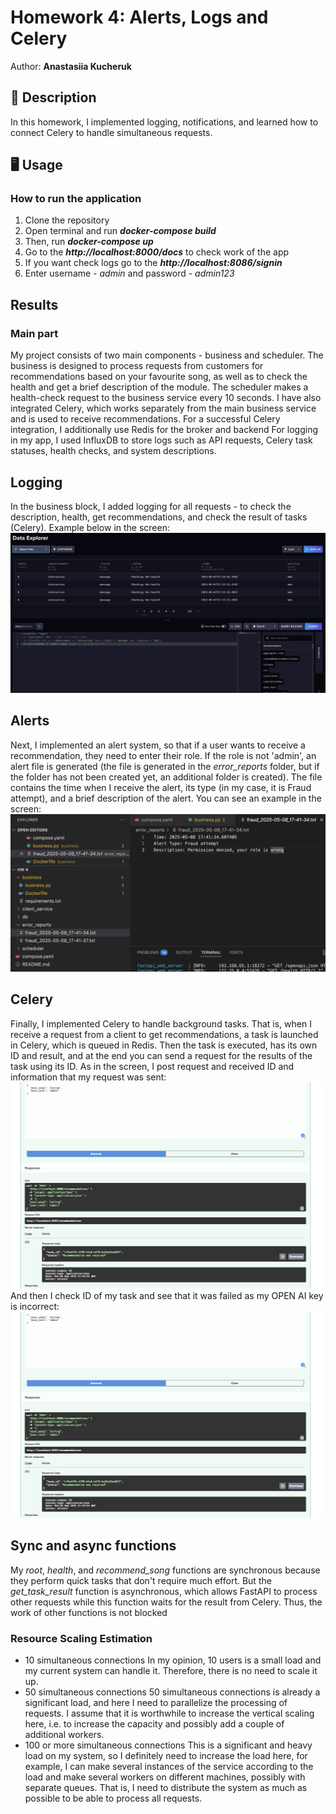 # Homework 4: Alerts, Logs and Celery

Author: **Anastasiia Kucheruk**

## 📝 Description

In this homework, I implemented logging, notifications, and learned how to connect Celery to handle simultaneous requests.

## 🖥 Usage

### How to run the application

1. Clone the repository
2. Open terminal and run ***docker-compose build***
3. Then, run ***docker-compose up***
4. Go to the ***http://localhost:8000/docs*** to check work of the app
5. If you want check logs go to the ***http://localhost:8086/signin***
6. Enter username - *admin* and password - *admin123*

## Results
### Main part
My project consists of two main components - business and scheduler. The business is designed to process requests from customers for recommendations based on your favourite song, as well as to check the health and get a brief description of the module. The scheduler makes a health-check request to the business service every 10 seconds. I have also integrated Celery, which works separately from the main business service and is used to receive recommendations. For a successful Celery integration, I additionally use Redis for the broker and backend
For logging in my app, I used InfluxDB to store logs such as API requests, Celery task statuses, health checks, and system descriptions.
## Logging
In the business block, I added logging for all requests - to check the description, health, get recommendations, and check the result of tasks (Celery). Example below in the screen:
![alt text](logging.png)
## Alerts
Next, I implemented an alert system, so that if a user wants to receive a recommendation, they need to enter their role. If the role is not 'admin', an alert file is generated (the file is generated in the *error_reports* folder, but if the folder has not been created yet, an additional folder is created). The file contains the time when I receive the alert, its type (in my case, it is Fraud attempt), and a brief description of the alert. You can see an example in the screen:
![alt text](alerts.png)
## Celery
Finally, I implemented Celery to handle background tasks. That is, when I receive a request from a client to get recommendations, a task is launched in Celery, which is queued in Redis. Then the task is executed, has its own ID and result, and at the end you can send a request for the results of the task using its ID.
As in the screen, I post request and received ID and information that my request was sent:
![alt text](<Знімок екрана 2025-05-09 о 00.55.03.png>)
And then I check ID of my task and see that it was failed as my OPEN AI key is incorrect:
![alt text](<Знімок екрана 2025-05-09 о 00.55.03-1.png>)
## Sync and async functions
My *root*, *health*, and *recommend_song* functions are synchronous because they perform quick tasks that don't require much effort. But the *get_task_result* function is asynchronous, which allows FastAPI to process other requests while this function waits for the result from Celery. Thus, the work of other functions is not blocked

### Resource Scaling Estimation
- 10 simultaneous connections
In my opinion, 10 users is a small load and my current system can handle it. Therefore, there is no need to scale it up.
- 50 simultaneous connections
50 simultaneous connections is already a significant load, and here I need to parallelize the processing of requests. I assume that it is worthwhile to increase the vertical scaling here, i.e. to increase the capacity and possibly add a couple of additional workers. 
- 100 or more simultaneous connections
This is a significant and heavy load on my system, so I definitely need to increase the load here, for example, I can make several instances of the service according to the load and make several workers on different machines, possibly with separate queues. That is, I need to distribute the system as much as possible to be able to process all requests.